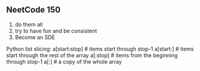 ## NeetCode 150
1. do them all
2. try to have fun and be consistent
3. Become an SDE

Python list slicing:
a[start:stop] # items start through stop-1
a[start:] # items start through the rest of the array
a[:stop] # items from the beginning through stop-1
a[:] # a copy of the whole array
